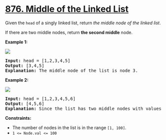 # [876. Middle of the Linked List](https://leetcode.com/problems/middle-of-the-linked-list/)

Given the `head` of a singly linked list, return *the middle node of the linked list*.

If there are two middle nodes, return **the second middle** node.


**Example 1:**

![](https://assets.leetcode.com/uploads/2021/07/23/lc-midlist1.jpg)

<pre>
<b>Input:</b> head = [1,2,3,4,5]
<b>Output:</b> [3,4,5]
<b>Explanation:</b> The middle node of the list is node 3.
</pre>


**Example 2:**

![](https://assets.leetcode.com/uploads/2021/07/23/lc-midlist2.jpg)

<pre>
<b>Input:</b> head = [1,2,3,4,5,6]
<b>Output:</b> [4,5,6]
<b>Explanation:</b> Since the list has two middle nodes with values 3 and 4, we return the second one.
</pre>


**Constraints:**

- The number of nodes in the list is in the range `[1, 100]`.
- `1 <= Node.val <= 100`
